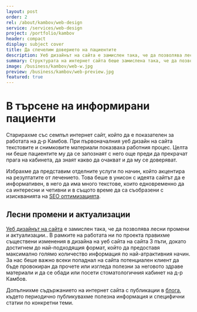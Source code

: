```yaml
---
layout: post
order: 2
rel: /about/kambov/web-design
service: /services/web-design
project: /portfolio/kambov
header: compact
display: subject cover
title: Да спечелим доверието на пациентите
description: Уеб дизайнът на сайта е замислен така, че да позволява лесни промени и актуализации.
summary: Структурата на интернет сайта беше замислена така, че да позволява лесни промени и актуализации. В рамките на работата ни по проекта правихме съществени изменения в структурата и визията на сайта 3 пъти, докато достигнем до най-подходящия формат, който да предоставя максимално голямо количество информация по най-атрактивния начин.
image: /business/kambov/web-w.jpg
preview: /business/kambov/web-preview.jpg
featured: true
---
```

# В търсене на информирани пациенти
Старирахме със семпъл интернет сайт, който да е показателен за работата на д-р Камбов. При първоначалния уеб дизайн на сайта текстовите и снимковите материали показваха работния процес. Целта ни беше пациентите му да се запознаят с него още преди да прекрачат прага на кабинета, да знаят какво да очакват и да му се доверяват.

Избрахме да представим отделните услуги по начин, който акцентира на резултатите от лечението. Това беше в унисон с идеята сайтът да е информативен, в него да има много текстове, които едновременно да са интересни и четивни и в същото време да са съобразени с изискванията на [SEO оптимизацията](./../../маркетинг/оптимизация.html).

## Лесни промени и актуализации
[Уеб дизайнът на сайта](./../../маркетинг/уеб-дизайн.html) е замислен така, че да позволява лесни промени и актуализации.. В рамките на работата ни по проекта правихме съществени изменения в дизайна на уеб сайта на сайта 3 пъти, докато достигнем до най-подходящия формат, който да предоставя максимално голямо количество информация по най-атрактивния начин. За нас беше важно всеки попаднал на сайта потенциален клиент да бъде провокиран да прочете или изгледа полезни за неговото здраве материали и да се обади или посети стоматологичния кабинет на д-р Камбов.

Допълнихме съдържанието на интернет сайта с публикации в [блога](http://stomatolog.kambov.com/), където периодично публикувахме полезна информация и специфични статии по конкретни теми. 